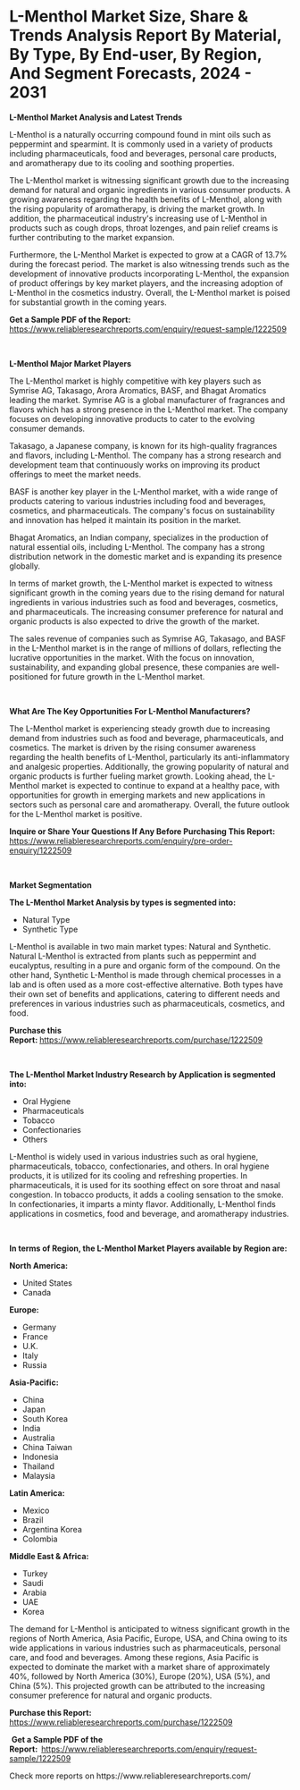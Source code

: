 <p><h1>L-Menthol Market Size, Share & Trends Analysis Report By Material, By Type, By End-user, By Region, And Segment Forecasts, 2024 - 2031</h1></p><p><strong>L-Menthol Market Analysis and Latest Trends</strong></p>
<p><p>L-Menthol is a naturally occurring compound found in mint oils such as peppermint and spearmint. It is commonly used in a variety of products including pharmaceuticals, food and beverages, personal care products, and aromatherapy due to its cooling and soothing properties.</p><p>The L-Menthol market is witnessing significant growth due to the increasing demand for natural and organic ingredients in various consumer products. A growing awareness regarding the health benefits of L-Menthol, along with the rising popularity of aromatherapy, is driving the market growth. In addition, the pharmaceutical industry's increasing use of L-Menthol in products such as cough drops, throat lozenges, and pain relief creams is further contributing to the market expansion.</p><p>Furthermore, the L-Menthol Market is expected to grow at a CAGR of 13.7% during the forecast period. The market is also witnessing trends such as the development of innovative products incorporating L-Menthol, the expansion of product offerings by key market players, and the increasing adoption of L-Menthol in the cosmetics industry. Overall, the L-Menthol market is poised for substantial growth in the coming years.</p></p>
<p><strong>Get a Sample PDF of the Report:&nbsp;</strong> <a href="https://www.reliableresearchreports.com/enquiry/request-sample/1222509">https://www.reliableresearchreports.com/enquiry/request-sample/1222509</a></p>
<p>&nbsp;</p>
<p><strong>L-Menthol Major Market Players</strong></p>
<p><p>The L-Menthol market is highly competitive with key players such as Symrise AG, Takasago, Arora Aromatics, BASF, and Bhagat Aromatics leading the market. Symrise AG is a global manufacturer of fragrances and flavors which has a strong presence in the L-Menthol market. The company focuses on developing innovative products to cater to the evolving consumer demands.</p><p>Takasago, a Japanese company, is known for its high-quality fragrances and flavors, including L-Menthol. The company has a strong research and development team that continuously works on improving its product offerings to meet the market needs.</p><p>BASF is another key player in the L-Menthol market, with a wide range of products catering to various industries including food and beverages, cosmetics, and pharmaceuticals. The company's focus on sustainability and innovation has helped it maintain its position in the market.</p><p>Bhagat Aromatics, an Indian company, specializes in the production of natural essential oils, including L-Menthol. The company has a strong distribution network in the domestic market and is expanding its presence globally.</p><p>In terms of market growth, the L-Menthol market is expected to witness significant growth in the coming years due to the rising demand for natural ingredients in various industries such as food and beverages, cosmetics, and pharmaceuticals. The increasing consumer preference for natural and organic products is also expected to drive the growth of the market.</p><p>The sales revenue of companies such as Symrise AG, Takasago, and BASF in the L-Menthol market is in the range of millions of dollars, reflecting the lucrative opportunities in the market. With the focus on innovation, sustainability, and expanding global presence, these companies are well-positioned for future growth in the L-Menthol market.</p></p>
<p>&nbsp;</p>
<p><strong>What Are The Key Opportunities For L-Menthol Manufacturers?</strong></p>
<p><p>The L-Menthol market is experiencing steady growth due to increasing demand from industries such as food and beverage, pharmaceuticals, and cosmetics. The market is driven by the rising consumer awareness regarding the health benefits of L-Menthol, particularly its anti-inflammatory and analgesic properties. Additionally, the growing popularity of natural and organic products is further fueling market growth. Looking ahead, the L-Menthol market is expected to continue to expand at a healthy pace, with opportunities for growth in emerging markets and new applications in sectors such as personal care and aromatherapy. Overall, the future outlook for the L-Menthol market is positive.</p></p>
<p><strong>Inquire or Share Your Questions If Any Before Purchasing This Report:</strong> <a href="https://www.reliableresearchreports.com/enquiry/pre-order-enquiry/1222509">https://www.reliableresearchreports.com/enquiry/pre-order-enquiry/1222509</a></p>
<p>&nbsp;</p>
<p><strong>Market Segmentation</strong></p>
<p><strong>The L-Menthol Market Analysis by types is segmented into:</strong></p>
<p><ul><li>Natural Type</li><li>Synthetic Type</li></ul></p>
<p><p>L-Menthol is available in two main market types: Natural and Synthetic. Natural L-Menthol is extracted from plants such as peppermint and eucalyptus, resulting in a pure and organic form of the compound. On the other hand, Synthetic L-Menthol is made through chemical processes in a lab and is often used as a more cost-effective alternative. Both types have their own set of benefits and applications, catering to different needs and preferences in various industries such as pharmaceuticals, cosmetics, and food.</p></p>
<p><strong>Purchase this Report:&nbsp;</strong><a href="https://www.reliableresearchreports.com/purchase/1222509">https://www.reliableresearchreports.com/purchase/1222509</a></p>
<p>&nbsp;</p>
<p><strong>The L-Menthol Market Industry Research by Application is segmented into:</strong></p>
<p><ul><li>Oral Hygiene</li><li>Pharmaceuticals</li><li>Tobacco</li><li>Confectionaries</li><li>Others</li></ul></p>
<p><p>L-Menthol is widely used in various industries such as oral hygiene, pharmaceuticals, tobacco, confectionaries, and others. In oral hygiene products, it is utilized for its cooling and refreshing properties. In pharmaceuticals, it is used for its soothing effect on sore throat and nasal congestion. In tobacco products, it adds a cooling sensation to the smoke. In confectionaries, it imparts a minty flavor. Additionally, L-Menthol finds applications in cosmetics, food and beverage, and aromatherapy industries.</p></p>
<p>&nbsp;</p>
<p><strong>In terms of Region, the L-Menthol Market Players available by Region are:</strong></p>
<p>
    <p> <strong> North America: </strong>
        <ul>
            <li>United States</li>
            <li>Canada</li>
        </ul>
        </p> 
    <p> <strong> Europe: </strong>
        <ul>
            <li>Germany</li>
            <li>France</li>
            <li>U.K.</li>
            <li>Italy</li>
            <li>Russia</li>
        </ul>
        </p> 
    <p> <strong> Asia-Pacific: </strong>
        <ul>
            <li>China</li>
            <li>Japan</li>
            <li>South Korea</li>
            <li>India</li>
            <li>Australia</li>
            <li>China Taiwan</li>
            <li>Indonesia</li>
            <li>Thailand</li>
            <li>Malaysia</li>
        </ul>
        </p> 
    <p> <strong> Latin America: </strong>
        <ul>
            <li>Mexico</li>
            <li>Brazil</li>
            <li>Argentina Korea</li>
            <li>Colombia</li>
        </ul>
        </p> 
    <p> <strong> Middle East & Africa: </strong>
        <ul>
            <li>Turkey</li>
            <li>Saudi</li>
            <li>Arabia</li>
            <li>UAE</li>
            <li>Korea</li>
        </ul>
    </p>
    </p>
<p><p>The demand for L-Menthol is anticipated to witness significant growth in the regions of North America, Asia Pacific, Europe, USA, and China owing to its wide applications in various industries such as pharmaceuticals, personal care, and food and beverages. Among these regions, Asia Pacific is expected to dominate the market with a market share of approximately 40%, followed by North America (30%), Europe (20%), USA (5%), and China (5%). This projected growth can be attributed to the increasing consumer preference for natural and organic products.</p></p>
<p><strong>Purchase this Report: </strong><a href="https://www.reliableresearchreports.com/purchase/1222509">https://www.reliableresearchreports.com/purchase/1222509</a></p>
<p>&nbsp;<strong>Get a Sample PDF of the Report:&nbsp;&nbsp;</strong><a href="https://www.reliableresearchreports.com/enquiry/request-sample/1222509">https://www.reliableresearchreports.com/enquiry/request-sample/1222509</a></p>
<p><strong></strong></p>
<p>Check more reports on https://www.reliableresearchreports.com/</p>